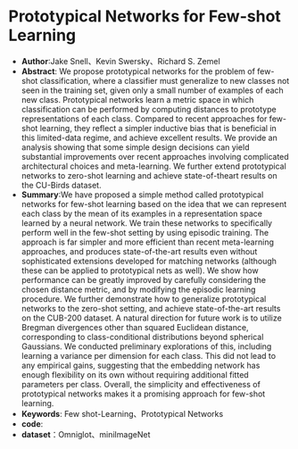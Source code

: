 # Prototypical Networks for Few-shot Learning

* **Author**:Jake Snell、Kevin Swersky、Richard S. Zemel
* **Abstract**: We propose prototypical networks for the problem of few-shot classification, where a classifier must generalize to new classes not seen in the training set, given only a small number of examples of each new class. Prototypical networks learn a metric space in which classification can be performed by computing distances to prototype representations of each class. Compared to recent approaches for few-shot learning, they reflect a simpler inductive bias that is beneficial in this limited-data regime, and achieve excellent results. We provide an analysis showing that some simple design decisions can yield substantial improvements over recent approaches involving complicated architectural choices and meta-learning. We further extend prototypical networks to zero-shot learning and achieve state-of-theart results on the CU-Birds dataset.
* **Summary**:We have proposed a simple method called prototypical networks for few-shot learning based on the idea that we can represent each class by the mean of its examples in a representation space learned by a neural network. We train these networks to specifically perform well in the few-shot setting by using episodic training. The approach is far simpler and more efficient than recent meta-learning approaches, and produces state-of-the-art results even without sophisticated extensions developed for matching networks (although these can be applied to prototypical nets as well). We show how performance can be greatly improved by carefully considering the chosen distance metric, and by modifying the episodic learning procedure. We further demonstrate how to generalize prototypical networks to the zero-shot setting, and achieve state-of-the-art results on the CUB-200 dataset. A natural direction for future work is to utilize Bregman divergences other than squared Euclidean distance, corresponding to class-conditional distributions beyond spherical Gaussians. We conducted preliminary explorations of this, including learning a variance per dimension for each class. This did not lead to any empirical gains, suggesting that the embedding network has enough flexibility on its own without requiring additional fitted parameters per class. Overall, the simplicity and effectiveness of prototypical networks makes it a promising approach for few-shot learning.
* **Keywords**: Few shot-Learning、Prototypical Networks
* **code**: 
* **dataset**：Omniglot、miniImageNet

